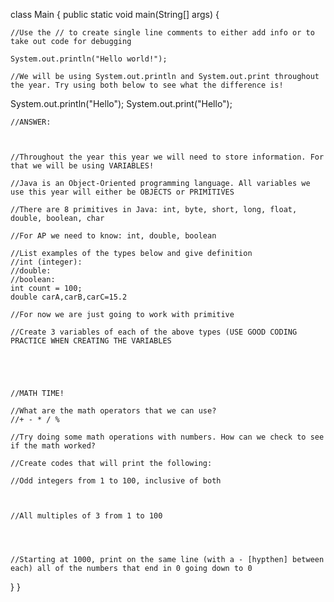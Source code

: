 class Main {
  public static void main(String[] args) {

    //Use the // to create single line comments to either add info or to take out code for debugging

    System.out.println("Hello world!");

    //We will be using System.out.println and System.out.print throughout the year. Try using both below to see what the difference is!
System.out.println("Hello");
System.out.print("Hello");





    //ANSWER: 



    //Throughout the year this year we will need to store information. For that we will be using VARIABLES!

    //Java is an Object-Oriented programming language. All variables we use this year will either be OBJECTS or PRIMITIVES

    //There are 8 primitives in Java: int, byte, short, long, float, double, boolean, char

    //For AP we need to know: int, double, boolean

    //List examples of the types below and give definition
    //int (integer): 
    //double:
    //boolean:
    int count = 100;
    double carA,carB,carC=15.2

    //For now we are just going to work with primitive

    //Create 3 variables of each of the above types (USE GOOD CODING PRACTICE WHEN CREATING THE VARIABLES





    //MATH TIME!

    //What are the math operators that we can use?
    //+ - * / %

    //Try doing some math operations with numbers. How can we check to see if the math worked?

    //Create codes that will print the following:

    //Odd integers from 1 to 100, inclusive of both



    //All multiples of 3 from 1 to 100




    //Starting at 1000, print on the same line (with a - [hypthen] between each) all of the numbers that end in 0 going down to 0
  }
}
